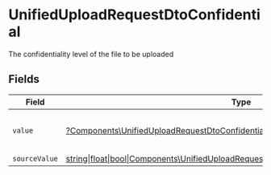 # UnifiedUploadRequestDtoConfidential

The confidentiality level of the file to be uploaded


## Fields

| Field                                                                                                                                                                | Type                                                                                                                                                                 | Required                                                                                                                                                             | Description                                                                                                                                                          | Example                                                                                                                                                              |
| -------------------------------------------------------------------------------------------------------------------------------------------------------------------- | -------------------------------------------------------------------------------------------------------------------------------------------------------------------- | -------------------------------------------------------------------------------------------------------------------------------------------------------------------- | -------------------------------------------------------------------------------------------------------------------------------------------------------------------- | -------------------------------------------------------------------------------------------------------------------------------------------------------------------- |
| `value`                                                                                                                                                              | [?Components\UnifiedUploadRequestDtoConfidentialValue](../../Models/Components/UnifiedUploadRequestDtoConfidentialValue.md)                                          | :heavy_minus_sign:                                                                                                                                                   | Whether the file is confidential or not                                                                                                                              | true                                                                                                                                                                 |
| `sourceValue`                                                                                                                                                        | [string\|float\|bool\|Components\UnifiedUploadRequestDtoSourceValueConfidential4\|array\|null](../../Models/Components/UnifiedUploadRequestDtoConfidentialSourceValue.md) | :heavy_minus_sign:                                                                                                                                                   | N/A                                                                                                                                                                  | public                                                                                                                                                               |